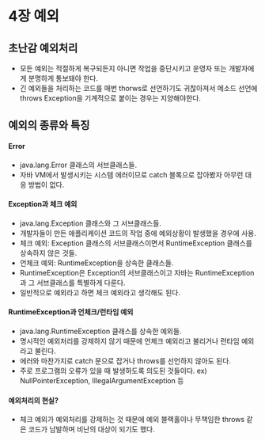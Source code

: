 # 4장 예외

## 초난감 예외처리

* 모든 예외는 적절하게 복구되든지 아니면 작업을 중단시키고 운영자 또는 개발자에게 분명하게 통보돼야 한다.
* 긴 예외들을 처리하는 코드를 매번 thorws로 선언하기도 귀찮아져서 메소드 선언에 throws Exception을 기계적으로 붙이는 경우는 지양해야한다.

## 예외의 종류와 특징

#### Error
* java.lang.Error 클래스의 서브클래스들.
* 자바 VM에서 발생시키는 시스템 에러이므로 catch 블록으로 잡아봤자 아무런 대응 방법이 없다.

#### Exception과 체크 예외
* java.lang.Exception 클래스와 그 서브클래스들.
* 개발자들이 만든 애플리케이션 코드의 작업 중에 예외상황이 발생했을 경우에 사용.
* 체크 예외: Exception 클래스의 서브클래스이면서 RuntimeException 클래스를 상속하지 않은 것들.
* 언체크 예외: RuntimeException을 상속한 클래스들.
* RuntimeException은 Exception의 서브클래스이고 자바는 RuntimeException과 그 서브클래스를 특별하게 다룬다.
* 일반적으로 예외라고 하면 체크 예외라고 생각해도 된다.

#### RuntimeException과 언체크/런타임 예외
* java.lang.RuntimeException 클래스를 상속한 예외들.
* 명시적인 예외처리를 강제하지 않기 때문에 언체크 예외라고 불리거나 런타임 예외라고 불린다.
* 에러와 마찬가지로 catch 문으로 잡거나 throws를 선언하지 않아도 된다.
* 주로 프로그램의 오류가 있을 때 발생하도록 의도된 것들이다. ex) NullPointerException, IllegalArgumentException 등

#### 예외처리의 현실?
* 체크 예외가 예외처리를 강제하는 것 때문에 예외 블랙홀이나 무책임한 throws 같은 코드가 남발하며 비난의 대상이 되기도 했다.

